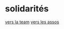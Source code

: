 # solidarités

[vers la team](/federation/solidarites/equipe)
[vers les assos](/federation/solidarites/associations)
